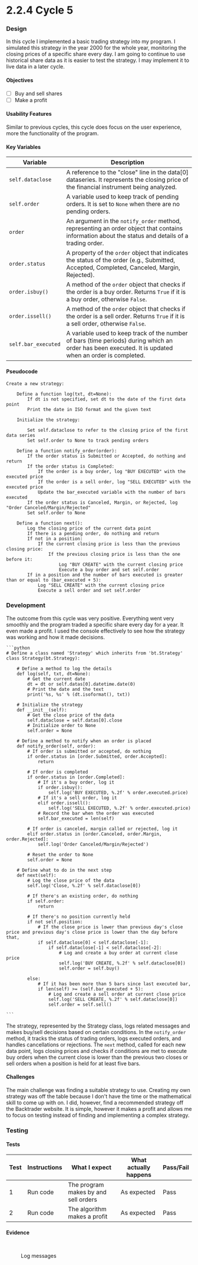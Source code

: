 # 2.2.4 Cycle 5

### Design <a href="#design" id="design"></a>

In this cycle I implemented a basic trading strategy into my program. I simulated this strategy in the year 2000 for the whole year, monitoring the closing prices of a specific share every day. I am going to continue to use historical share data as it is easier to test the strategy. I may implement it to live data in a later cycle.

#### Objectives <a href="#objectives" id="objectives"></a>

* [ ] Buy and sell shares
* [ ] Make a profit

#### Usability Features <a href="#usability-features" id="usability-features"></a>

Similar to previous cycles, this cycle does focus on the user experience, more the functionality of the program.

#### Key Variables <a href="#key-variables" id="key-variables"></a>

| Variable            | Description                                                                                                                                           |
| ------------------- | ----------------------------------------------------------------------------------------------------------------------------------------------------- |
| `self.dataclose`    | A reference to the "close" line in the data\[0] dataseries. It represents the closing price of the financial instrument being analyzed.               |
| `self.order`        | A variable used to keep track of pending orders. It is set to `None` when there are no pending orders.                                                |
| `order`             | An argument in the `notify_order` method, representing an order object that contains information about the status and details of a trading order.     |
| `order.status`      | A property of the `order` object that indicates the status of the order (e.g., Submitted, Accepted, Completed, Canceled, Margin, Rejected).           |
| `order.isbuy()`     | A method of the `order` object that checks if the order is a buy order. Returns `True` if it is a buy order, otherwise `False`.                       |
| `order.issell()`    | A method of the `order` object that checks if the order is a sell order. Returns `True` if it is a sell order, otherwise `False`.                     |
| `self.bar_executed` | A variable used to keep track of the number of bars (time periods) during which an order has been executed. It is updated when an order is completed. |

#### Pseudocode <a href="#pseudocode" id="pseudocode"></a>



```
Create a new strategy:

    Define a function log(txt, dt=None):
        If dt is not specified, set dt to the date of the first data point
        Print the date in ISO format and the given text

    Initialize the strategy:

        Set self.dataclose to refer to the closing price of the first data series
        Set self.order to None to track pending orders

    Define a function notify_order(order):
        If the order status is Submitted or Accepted, do nothing and return
        If the order status is Completed:
            If the order is a buy order, log "BUY EXECUTED" with the executed price
            If the order is a sell order, log "SELL EXECUTED" with the executed price
            Update the bar_executed variable with the number of bars executed
        If the order status is Canceled, Margin, or Rejected, log "Order Canceled/Margin/Rejected"
        Set self.order to None

    Define a function next():
        Log the closing price of the current data point
        If there is a pending order, do nothing and return
        If not in a position:
            If the current closing price is less than the previous closing price:
                If the previous closing price is less than the one before it:
                    Log "BUY CREATE" with the current closing price
                    Execute a buy order and set self.order
        If in a position and the number of bars executed is greater than or equal to (bar_executed + 5):
            Log "SELL CREATE" with the current closing price
            Execute a sell order and set self.order

```

### Development <a href="#development" id="development"></a>

The outcome from this cycle was very positive. Everything went very smoothly and the program traded a specific share every day for a year. It even made a profit. I used the console effectively to see how the strategy was working and how it made decisions.

<pre class="language-python"><code class="lang-python">```python
# Define a class named 'Strategy' which inherits from 'bt.Strategy'
class Strategy(bt.Strategy):

    # Define a method to log the details
    def log(self, txt, dt=None):
        # Get the current date
        dt = dt or self.datas[0].datetime.date(0)
        # Print the date and the text
        print('%s, %s' % (dt.isoformat(), txt))

    # Initialize the strategy
    def __init__(self):
        # Get the close price of the data
        self.dataclose = self.datas[0].close
        # Initialize order to None
        self.order = None

    # Define a method to notify when an order is placed
    def notify_order(self, order):
        # If order is submitted or accepted, do nothing
        if order.status in [order.Submitted, order.Accepted]:
            return

        # If order is completed
        if order.status in [order.Completed]:
            # If it's a buy order, log it
            if order.isbuy():
                self.log('BUY EXECUTED, %.2f' % order.executed.price)
            # If it's a sell order, log it
            elif order.issell():
                self.log('SELL EXECUTED, %.2f' % order.executed.price)
            # Record the bar when the order was executed
            self.bar_executed = len(self)

        # If order is canceled, margin called or rejected, log it
        elif order.status in [order.Canceled, order.Margin, order.Rejected]:
            self.log('Order Canceled/Margin/Rejected')

        # Reset the order to None
        self.order = None

    # Define what to do in the next step
    def next(self):
        # Log the close price of the data
        self.log('Close, %.2f' % self.dataclose[0])

        # If there's an existing order, do nothing
        if self.order:
            return
<strong>
</strong>        # If there's no position currently held
        if not self.position:
            # If the close price is lower than previous day's close price and previous day's close price is lower than the day before that,
            if self.dataclose[0] &#x3C; self.dataclose[-1]:
                if self.dataclose[-1] &#x3C; self.dataclose[-2]:
                    # Log and create a buy order at current close price
                    self.log('BUY CREATE, %.2f' % self.dataclose[0])
                    self.order = self.buy()

        else:
            # If it has been more than 5 bars since last executed bar,
            if len(self) >= (self.bar_executed + 5):
                # Log and create a sell order at current close price
                self.log('SELL CREATE, %.2f' % self.dataclose[0])
                self.order = self.sell()

```
</code></pre>

The strategy, represented by the Strategy class, logs related messages and makes buy/sell decisions based on certain conditions. In the `notify_order` method, it tracks the status of trading orders, logs executed orders, and handles cancellations or rejections. The `next` method, called for each new data point, logs closing prices and checks if conditions are met to execute buy orders when the current close is lower than the previous two closes or sell orders when a position is held for at least five bars.

#### Challenges <a href="#challenges" id="challenges"></a>

The main challenge was finding a suitable strategy to use. Creating my own strategy was off the table because I don't have the time or the mathematical skill to come up with on. I did, however, find a recommended strategy off the Backtrader website. It is simple, however it makes a profit and allows me to focus on testing instead of finding and implementing a complex strategy.&#x20;

### Testing <a href="#testing" id="testing"></a>

#### Tests <a href="#tests" id="tests"></a>

| Test | Instructions | What I expect                        | What actually happens | Pass/Fail |
| ---- | ------------ | ------------------------------------ | --------------------- | --------- |
| 1    | Run code     | The program makes by and sell orders | As expected           | Pass      |
| 2    | Run code     | The algorithm makes a profit         | As expected           | Pass      |

#### Evidence <a href="#evidence" id="evidence"></a>

<figure><img src="../.gitbook/assets/image (7).png" alt=""><figcaption></figcaption></figure>

<figure><img src="../.gitbook/assets/image (8).png" alt=""><figcaption><p>Log messages</p></figcaption></figure>
